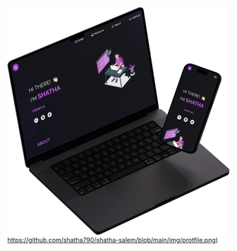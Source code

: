 
![protfile](https://github.com/shatha790/shatha-salem/blob/main/img/protfile.png)https://github.com/shatha790/shatha-salem/blob/main/img/protfile.png)

